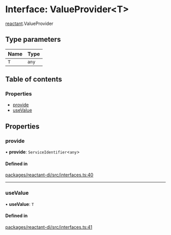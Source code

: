 # Interface: ValueProvider<T\>

[reactant](../modules/reactant.md).ValueProvider

## Type parameters

| Name | Type |
| :------ | :------ |
| `T` | `any` |

## Table of contents

### Properties

- [provide](reactant.ValueProvider.md#provide)
- [useValue](reactant.ValueProvider.md#usevalue)

## Properties

### provide

• **provide**: `ServiceIdentifier`<`any`\>

#### Defined in

[packages/reactant-di/src/interfaces.ts:40](https://github.com/unadlib/reactant/blob/46d47605/packages/reactant-di/src/interfaces.ts#L40)

___

### useValue

• **useValue**: `T`

#### Defined in

[packages/reactant-di/src/interfaces.ts:41](https://github.com/unadlib/reactant/blob/46d47605/packages/reactant-di/src/interfaces.ts#L41)
